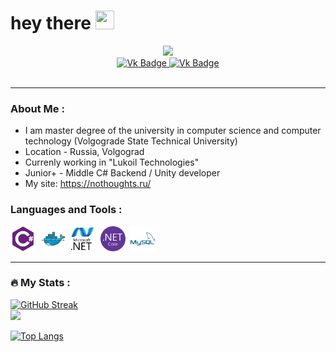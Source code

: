 <h1>
  hey there
  <img src="https://media.giphy.com/media/hvRJCLFzcasrR4ia7z/giphy.gif" width="30px" height="30px"/>
</h1>

<div id="header" align="center">
  <img src="https://media.giphy.com/media/3oKIPnAiaMCws8nOsE/giphy.gif" width="500"/>
</div>

<div id="badges" align="center">
  <a href="https://vk.com/noth0ughts">
    <img src="https://img.shields.io/badge/VK-blue?style=for-the-badge&logo=vk&logoColor=white" alt="Vk Badge"/>
  </a>
   <a href="https://t.me/NoThoughts_exe">
    <img src="https://img.shields.io/badge/Telegram-blue?style=for-the-badge&logo=telegram&logoColor=white" alt="Vk Badge"/>
  </a>
  <br/>
  <img src="https://komarev.com/ghpvc/?username=NoTh0ughts&style=flat-square&color=blue" alt="" align="center"/>
</div>

---

### About Me :
  * I am master degree of the university in computer science and computer technology (Volgograde State Technical University)
  * Location - Russia, Volgograd
  * Currenly working in "Lukoil Technologies"
  * Junior+ - Middle C# Backend / Unity developer
  * My site: https://nothoughts.ru/
### Languages and Tools :
<div>
  <img src="https://github.com/devicons/devicon/blob/master/icons/csharp/csharp-plain.svg" title="Java" alt="Java" width="40" height="40"/>&nbsp;
  <img src="https://github.com/devicons/devicon/blob/master/icons/docker/docker-original.svg" title="Java" alt="Java" width="40" height="40"/>&nbsp;
  <img src="https://github.com/devicons/devicon/blob/master/icons/dot-net/dot-net-original-wordmark.svg" title="Java" alt="Java" width="40" height="40"/>&nbsp;
  <img src="https://github.com/devicons/devicon/blob/master/icons/dotnetcore/dotnetcore-original.svg" title="Java" alt="Java" width="40" height="40"/>&nbsp;
  <img src="https://github.com/devicons/devicon/blob/master/icons/mysql/mysql-plain-wordmark.svg" title="Java" alt="Java" width="40" height="40"/>&nbsp;
<div/>
  
---
  
### :fire: My Stats :
[![GitHub Streak](http://github-readme-streak-stats.herokuapp.com?user=NoTh0ughts&theme=dark&hide_border=true&date_format=M%20j%5B%2C%20Y%5D)](https://git.io/streak-stats)
<br/>
  <img src="https://github-readme-stats.vercel.app/api?username=NoTh0ughts&theme=dark&show_icons=true&hide_border=true" />
<br/>
  
  
[![Top Langs](https://github-readme-stats.vercel.app/api/top-langs/?username=NoTh0ughts&layout=compact&theme=vision-friendly-dark&hide_border=true)](https://github.com/anuraghazra/github-readme-stats)
